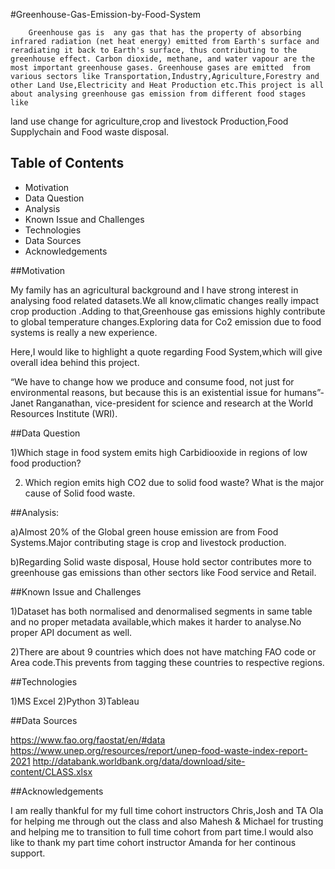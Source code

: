 #Greenhouse-Gas-Emission-by-Food-System
		
		Greenhouse gas is  any gas that has the property of absorbing infrared radiation (net heat energy) emitted from Earth's surface and reradiating it back to Earth's surface, thus contributing to the greenhouse effect. Carbon dioxide, methane, and water vapour are the most important greenhouse gases. Greenhouse gases are emitted  from various sectors like Transportation,Industry,Agriculture,Forestry and other Land Use,Electricity and Heat Production etc.This project is all about analysing greenhouse gas emission from different food stages like
land use change for agriculture,crop and livestock Production,Food Supplychain and Food waste disposal.

## Table of Contents
* Motivation
* Data Question
* Analysis
* Known Issue and Challenges
* Technologies
* Data Sources
* Acknowledgements

##Motivation

My family has an agricultural background and I have strong interest in analysing food related datasets.We all know,climatic changes really impact crop production .Adding to that,Greenhouse gas emissions highly contribute to global temperature changes.Exploring data for Co2 emission due to food systems is really a new experience.

Here,I would like to highlight a quote regarding Food System,which will give overall idea behind this project.

“We have to change how we produce and consume food, not just for environmental reasons, but because this is an existential issue for humans”- Janet Ranganathan, vice-president for science and research at the World Resources Institute (WRI).


##Data Question

1)Which stage in food system emits high Carbidiooxide in regions of low food production?

2) Which region emits high CO2 due to solid food waste? What is the major cause of Solid food waste.

##Analysis:

a)Almost 20% of the Global green house emission are from Food Systems.Major contributing stage is crop and livestock production.

b)Regarding Solid waste disposal, House hold sector contributes more to greenhouse gas emissions than other sectors like Food service and Retail.



##Known Issue and Challenges

1)Dataset has both normalised and denormalised segments in same table and no proper metadata available,which makes it harder to analyse.No proper API document as well.

2)There are about 9 countries which does not have matching FAO code or Area code.This prevents from tagging these countries to respective regions.



##Technologies

1)MS Excel
2)Python
3)Tableau


##Data Sources

https://www.fao.org/faostat/en/#data
https://www.unep.org/resources/report/unep-food-waste-index-report-2021
http://databank.worldbank.org/data/download/site-content/CLASS.xlsx


##Acknowledgements

I am really thankful for my full time cohort instructors Chris,Josh and TA Ola for helping me through out the class and also Mahesh & Michael for trusting and helping me to transition to full time cohort from part time.I would also like to thank my part time cohort instructor Amanda for her continous support.

 
